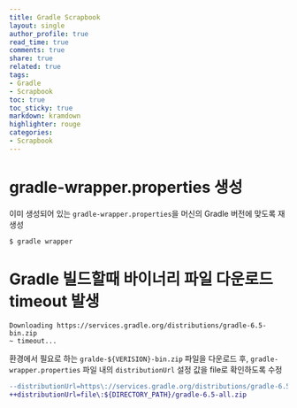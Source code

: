 ```yaml
---
title: Gradle Scrapbook
layout: single
author_profile: true
read_time: true
comments: true
share: true
related: true
tags:
- Gradle
- Scrapbook
toc: true
toc_sticky: true
markdown: kramdown
highlighter: rouge
categories:
- Scrapbook
---
```


# gradle-wrapper.properties 생성
이미 생성되어 있는 `gradle-wrapper.properties`을 머신의 Gradle 버전에 맞도록 재생성

```shell
$ gradle wrapper
```

# Gradle 빌드할때 바이너리 파일 다운로드 timeout 발생
```shell
Downloading https://services.gradle.org/distributions/gradle-6.5-bin.zip 
~ timeout... 
```

환경에서 필요로 하는 `gralde-${VERISION}-bin.zip` 파일을 다운로드 후, `gradle-wrapper.properties` 파일 내의 `distributionUrl` 설정 값을 file로 확인하도록 수정

```diff
--distributionUrl=https\://services.gradle.org/distributions/gradle-6.5-all.zip
++distributionUrl=file\:${DIRECTORY_PATH}/gradle-6.5-all.zip
```

